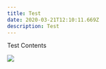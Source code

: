 ```yaml
---
title: Test
date: 2020-03-21T12:10:11.669Z
description: Test
---
```


Test Contents

![](/img/k2wanko_a.png)

